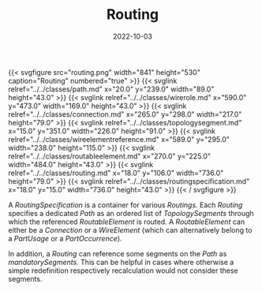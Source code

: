 ﻿---
title: Routing
toc: false
type: specs
layout: diagram
date: "2022-10-03"
draft: false
specification: VEC
version: 2.0.1
documentType: "Recommendation"
elementType: Diagram
classes:
  - Path
  - WireRole
  - Connection
  - TopologySegment
  - WireElementReference
  - RoutableElement
  - Routing
  - RoutingSpecification
menu:
  VEC-2.0.1:    
    parent: topology-and-geometry
    identifier: topology-and-geometry/routing
    weight: 1009011 

# Prev/next pager order (if `docs_section_pager` enabled in `params.toml`)
weight: 1009011
---
{{< svgfigure src="routing.png" width="841" height="530" caption="Routing" numbered="true" >}}
  {{< svglink relref="../../classes/path.md" x="20.0" y="239.0" width="89.0" height="43.0" >}}
  {{< svglink relref="../../classes/wirerole.md" x="590.0" y="473.0" width="169.0" height="43.0" >}}
  {{< svglink relref="../../classes/connection.md" x="265.0" y="298.0" width="217.0" height="79.0" >}}
  {{< svglink relref="../../classes/topologysegment.md" x="15.0" y="351.0" width="226.0" height="91.0" >}}
  {{< svglink relref="../../classes/wireelementreference.md" x="589.0" y="295.0" width="238.0" height="115.0" >}}
  {{< svglink relref="../../classes/routableelement.md" x="270.0" y="225.0" width="484.0" height="43.0" >}}
  {{< svglink relref="../../classes/routing.md" x="18.0" y="106.0" width="736.0" height="79.0" >}}
  {{< svglink relref="../../classes/routingspecification.md" x="18.0" y="15.0" width="736.0" height="43.0" >}}
{{< / svgfigure >}}
<p> A <i>RoutingSpecification</i> is a container for various <i>Routings</i>. Each <i>Routing</i> specifies a dedicated <i>Path</i> as an ordered list of <i>TopologySegments</i> through which the referenced <i>RoutableElement</i> is routed. A <i>RoutableElement</i> can either be a <i>Connection</i> or a <i>WireElement </i>(which can alternatively belong to a <i>PartUsage</i> or a <i>PartOccurrence</i>).      </p>      <p> In addition, a <i>Routing</i> can reference some segments on the <i>Path</i> as <i>mandatorySegments. </i>This can be helpful in cases where otherwise a simple redefinition respectively recalculation would not consider these segments.      </p>